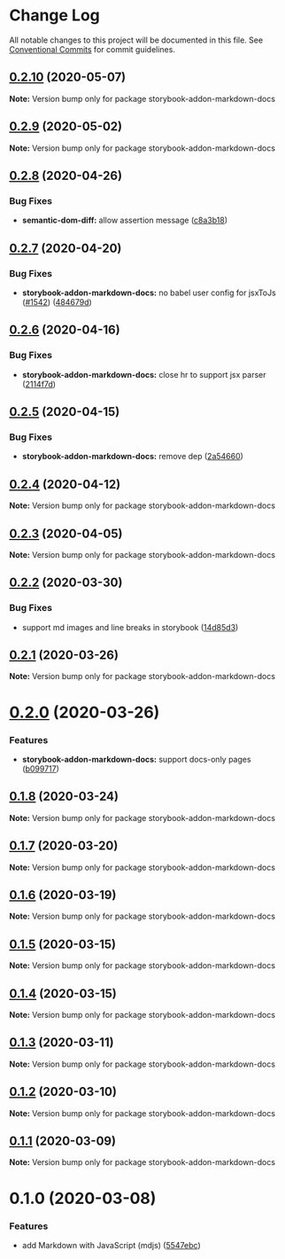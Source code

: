 # Change Log

All notable changes to this project will be documented in this file.
See [Conventional Commits](https://conventionalcommits.org) for commit guidelines.

## [0.2.10](https://github.com/open-wc/open-wc/compare/storybook-addon-markdown-docs@0.2.9...storybook-addon-markdown-docs@0.2.10) (2020-05-07)

**Note:** Version bump only for package storybook-addon-markdown-docs





## [0.2.9](https://github.com/open-wc/open-wc/compare/storybook-addon-markdown-docs@0.2.8...storybook-addon-markdown-docs@0.2.9) (2020-05-02)

**Note:** Version bump only for package storybook-addon-markdown-docs





## [0.2.8](https://github.com/open-wc/open-wc/compare/storybook-addon-markdown-docs@0.2.7...storybook-addon-markdown-docs@0.2.8) (2020-04-26)


### Bug Fixes

* **semantic-dom-diff:** allow assertion message ([c8a3b18](https://github.com/open-wc/open-wc/commit/c8a3b18936de43cba0227c146e77b60a04327e41))





## [0.2.7](https://github.com/open-wc/open-wc/compare/storybook-addon-markdown-docs@0.2.6...storybook-addon-markdown-docs@0.2.7) (2020-04-20)


### Bug Fixes

* **storybook-addon-markdown-docs:** no babel user config for jsxToJs ([#1542](https://github.com/open-wc/open-wc/issues/1542)) ([484679d](https://github.com/open-wc/open-wc/commit/484679db284a48ab5083d820b76a52d49e3c5290))





## [0.2.6](https://github.com/open-wc/open-wc/compare/storybook-addon-markdown-docs@0.2.5...storybook-addon-markdown-docs@0.2.6) (2020-04-16)


### Bug Fixes

* **storybook-addon-markdown-docs:** close hr to support jsx parser ([2114f7d](https://github.com/open-wc/open-wc/commit/2114f7d32edb36b8c0cc451f92ebd806edabbe66))





## [0.2.5](https://github.com/open-wc/open-wc/compare/storybook-addon-markdown-docs@0.2.4...storybook-addon-markdown-docs@0.2.5) (2020-04-15)


### Bug Fixes

* **storybook-addon-markdown-docs:** remove dep ([2a54660](https://github.com/open-wc/open-wc/commit/2a546601a0d813bbc0413dcd98b8241bb12e2953))





## [0.2.4](https://github.com/open-wc/open-wc/compare/storybook-addon-markdown-docs@0.2.3...storybook-addon-markdown-docs@0.2.4) (2020-04-12)

**Note:** Version bump only for package storybook-addon-markdown-docs





## [0.2.3](https://github.com/open-wc/open-wc/compare/storybook-addon-markdown-docs@0.2.2...storybook-addon-markdown-docs@0.2.3) (2020-04-05)

**Note:** Version bump only for package storybook-addon-markdown-docs





## [0.2.2](https://github.com/open-wc/open-wc/compare/storybook-addon-markdown-docs@0.2.1...storybook-addon-markdown-docs@0.2.2) (2020-03-30)


### Bug Fixes

* support md images and line breaks in storybook ([14d85d3](https://github.com/open-wc/open-wc/commit/14d85d37a64db5366efc04a20f0a0e0cd2556e91))





## [0.2.1](https://github.com/open-wc/open-wc/compare/storybook-addon-markdown-docs@0.2.0...storybook-addon-markdown-docs@0.2.1) (2020-03-26)

**Note:** Version bump only for package storybook-addon-markdown-docs





# [0.2.0](https://github.com/open-wc/open-wc/compare/storybook-addon-markdown-docs@0.1.8...storybook-addon-markdown-docs@0.2.0) (2020-03-26)


### Features

* **storybook-addon-markdown-docs:** support docs-only pages ([b099717](https://github.com/open-wc/open-wc/commit/b099717fc423dd8afc971af196f4baf7018b3552))





## [0.1.8](https://github.com/open-wc/open-wc/compare/storybook-addon-markdown-docs@0.1.7...storybook-addon-markdown-docs@0.1.8) (2020-03-24)

**Note:** Version bump only for package storybook-addon-markdown-docs





## [0.1.7](https://github.com/open-wc/open-wc/compare/storybook-addon-markdown-docs@0.1.6...storybook-addon-markdown-docs@0.1.7) (2020-03-20)

**Note:** Version bump only for package storybook-addon-markdown-docs





## [0.1.6](https://github.com/open-wc/open-wc/compare/storybook-addon-markdown-docs@0.1.5...storybook-addon-markdown-docs@0.1.6) (2020-03-19)

**Note:** Version bump only for package storybook-addon-markdown-docs





## [0.1.5](https://github.com/open-wc/open-wc/compare/storybook-addon-markdown-docs@0.1.4...storybook-addon-markdown-docs@0.1.5) (2020-03-15)

**Note:** Version bump only for package storybook-addon-markdown-docs





## [0.1.4](https://github.com/open-wc/open-wc/compare/storybook-addon-markdown-docs@0.1.3...storybook-addon-markdown-docs@0.1.4) (2020-03-15)

**Note:** Version bump only for package storybook-addon-markdown-docs





## [0.1.3](https://github.com/open-wc/open-wc/compare/storybook-addon-markdown-docs@0.1.2...storybook-addon-markdown-docs@0.1.3) (2020-03-11)

**Note:** Version bump only for package storybook-addon-markdown-docs





## [0.1.2](https://github.com/open-wc/open-wc/compare/storybook-addon-markdown-docs@0.1.1...storybook-addon-markdown-docs@0.1.2) (2020-03-10)

**Note:** Version bump only for package storybook-addon-markdown-docs





## [0.1.1](https://github.com/open-wc/open-wc/compare/storybook-addon-markdown-docs@0.1.0...storybook-addon-markdown-docs@0.1.1) (2020-03-09)

**Note:** Version bump only for package storybook-addon-markdown-docs





# 0.1.0 (2020-03-08)


### Features

* add Markdown with JavaScript (mdjs) ([5547ebc](https://github.com/open-wc/open-wc/commit/5547ebc00c02c5c34725030865dc3fd5a02aae80))
